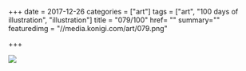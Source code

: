 +++
date = 2017-12-26
categories = ["art"]
tags = ["art", "100 days of illustration", "illustration"]
title = "079/100"
href= ""
summary=""
featuredimg = "//media.konigi.com/art/079.png"

+++

<img src="//media.konigi.com/art/079.png" />
